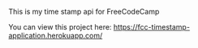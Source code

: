 This is my time stamp api for FreeCodeCamp

You can view this project here: https://fcc-timestamp-application.herokuapp.com/
